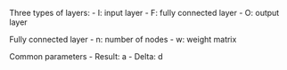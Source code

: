Three types of layers: 
	- I: input layer
	- F: fully connected layer
	- O: output layer

Fully connected layer
	- n: number of nodes
	- w: weight matrix

Common parameters
	- Result: a
	- Delta: d